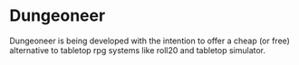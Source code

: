 # Dungeoneer
Dungeoneer is being developed with the intention to offer a cheap (or free) alternative to tabletop rpg systems like roll20 and tabletop simulator.
